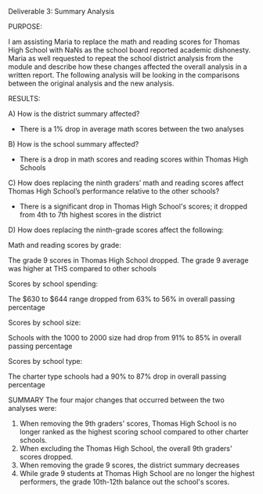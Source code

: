Deliverable 3: Summary Analysis

PURPOSE:

I am assisting Maria to replace the math and reading scores for Thomas High School with NaNs as the school board reported academic dishonesty. Maria as well requested to repeat the school district analysis from the module and describe how these changes affected the overall analysis in a written report. The following analysis will be looking in the comparisons between the original analysis and the new analysis.

RESULTS: 

A) How is the district summary affected?

- There is a 1% drop in average math scores between the two analyses 

B) How is the school summary affected?

- There is a drop in math scores and reading scores within Thomas High Schools

C) How does replacing the ninth graders’ math and reading scores affect Thomas High School’s performance relative to the other schools?

- There is a significant drop in Thomas High School's scores; it dropped from 4th to 7th highest scores in the district

D) How does replacing the ninth-grade scores affect the following:

Math and reading scores by grade:

The grade 9 scores in Thomas High School dropped. The grade 9 average was higher at THS compared to other schools 

Scores by school spending:

The $630 to $644 range dropped from 63% to 56% in overall passing percentage
 

Scores by school size:

Schools with the 1000 to 2000 size had drop from 91% to 85% in overall passing percentage 

Scores by school type:

The charter type schools had a 90% to 87% drop in overall passing percentage 




SUMMARY
The four major changes that occurred between the two analyses were:

1.	When removing the 9th graders' scores, Thomas High School is no longer ranked as the highest scoring school compared to other charter schools.
2.	When excluding the Thomas High School, the overall 9th graders' scores dropped.
3.	When removing the grade 9 scores, the district summary decreases 
4.	While grade 9 students at Thomas High School are no longer the highest performers, the grade 10th-12th balance out the school's scores.
